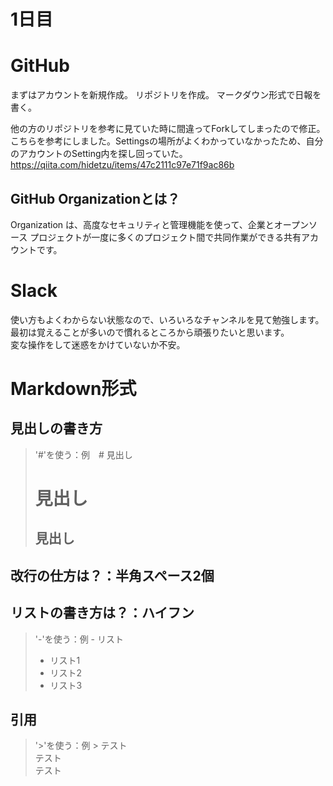 # 1日目

# GitHub
まずはアカウントを新規作成。
リポジトリを作成。
マークダウン形式で日報を書く。  

他の方のリポジトリを参考に見ていた時に間違ってForkしてしまったので修正。
こちらを参考にしました。Settingsの場所がよくわかっていなかったため、自分のアカウントのSetting内を探し回っていた。  
https://qiita.com/hidetzu/items/47c2111c97e71f9ac86b


## GitHub Organizationとは？
Organization は、高度なセキュリティと管理機能を使って、企業とオープンソース プロジェクトが一度に多くのプロジェクト間で共同作業ができる共有アカウントです。

# Slack
使い方もよくわからない状態なので、いろいろなチャンネルを見て勉強します。  
最初は覚えることが多いので慣れるところから頑張りたいと思います。  
変な操作をして迷惑をかけていないか不安。

# Markdown形式

## 見出しの書き方
> '#'を使う：例　# 見出し
> # 見出し
> ## 見出し

## 改行の仕方は？：半角スペース2個

## リストの書き方は？：ハイフン
> '-'を使う：例 - リスト
> - リスト1
> - リスト2
> - リスト3

## 引用
> '>'を使う：例 > テスト  
> テスト  
> テスト
